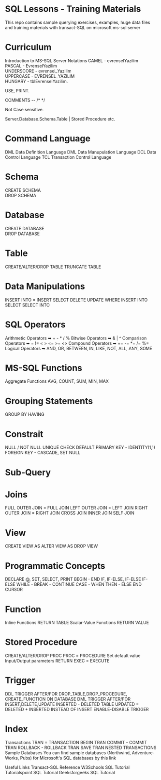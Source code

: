 # SQL Lessons - Training Materials
This repo contains sample querying exercises, examples, huge data files and training materials with transact-SQL on microsoft ms-sql server
# Curriculum  
Introduction to MS-SQL Server
Notations
CAMEL - evrenselYazilim  
PASCAL - EvrenselYazilim  
UNDERSCORE - evrensel_Yazilim  
UPPERCASE - EVRENSEL_YAZILIM  
HUNGARY - tblEvrenselYazilim.

USE, PRINT.

COMMENTS -- /* */

Not Case sensitive.

Server.Database.Schema.Table | Stored Procedure etc.

# Command Language
DML Data Definition Language
DML Data Manupulation Language 
DCL Data Control Language
TCL Transaction Control Language

# Schema
CREATE SCHEMA  
DROP SCHEMA

# Database
CREATE DATABASE   
DROP DATABASE

# Table
CREATE/ALTER/DROP TABLE
TRUNCATE TABLE

# Data Manipulations
INSERT INTO = INSERT
SELECT
DELETE
UPDATE
WHERE
INSERT INTO SELECT
SELECT INTO

# SQL Operators
Arithmetic Operators ➥ + - * / %
Bitwise Operators ➥ & | ^
Comparison Operators ➥ = != < > <= >= <>
Compound Operators ➥ += -= *= /= %=
Logical Operators ➥ AND, OR, BETWEEN, IN, LIKE, NOT, ALL, ANY, SOME

# MS-SQL Functions
Aggregate Functions
AVG, COUNT, SUM, MIN, MAX
#  Grouping Statements
GROUP BY
HAVING
# Constrait
NULL / NOT NULL
UNIQUE
CHECK
DEFAULT
PRIMARY KEY - IDENTITY(1,1)
FOREIGN KEY - CASCADE, SET NULL
# Sub-Query

# Joins
FULL OUTER JOIN = FULL JOIN
LEFT OUTER JOIN = LEFT JOIN
RIGHT OUTER JOIN = RIGHT JOIN
CROSS JOIN
INNER JOIN
SELF JOIN

# View
CREATE VIEW AS
ALTER VIEW AS
DROP VIEW
 #  Programmatic Concepts
DECLARE @, SET, SELECT, PRINT
BEGIN - END
IF, IF-ELSE, IF-ELSE IF-ELSE
WHILE - BREAK - CONTINUE
CASE - WHEN THEN - ELSE END
CURSOR
#  Function
Inline Functions
RETURN TABLE
Scalar-Value Functions
RETURN VALUE
#  Stored Procedure
CREATE/ALTER/DROP PROC
PROC = PROCEDURE
Set default value
Input/Output parameters
RETURN
EXEC = EXECUTE
#  Trigger
DDL TRIGGER
AFTER/FOR DROP_TABLE,DROP_PROCEDURE, CREATE_FUNCTION
ON DATABASE
DML TRIGGER
AFTER/FOR INSERT,DELETE,UPDATE
INSERTED - DELETED TABLE
UPDATED = DELETED + INSERTED
INSTEAD OF INSERT
ENABLE-DISABLE TRIGGER
#  Index
Transactions
TRAN = TRANSACTION
BEGIN TRAN
COMMIT - COMMIT TRAN
ROLLBACK - ROLLBACK TRAN
SAVE TRAN
NESTED TRANSACTIONS
Sample Databases
You can find sample databases (Northwind, Adventure-Works, Pubs) for Microsoft's SQL databases by this link


Useful Links
Transact-SQL Reference
W3Schools SQL Tutorial
Tutorialspoint SQL Tutorial
Geeksforgeeks SQL Tutorial
